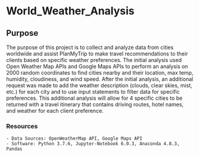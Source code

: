 # World_Weather_Analysis

## Purpose

The purpose of this project is to collect and analyze data from cities worldwide and assist PlanMyTrip to make travel recommendations to their clients based on specific weather preferences. The initial analysis used Open Weather Map APIs and Google Maps APIs to perform an analysis on 2000 random coordinates to find cities nearby and their location, max temp, humidity, cloudiness, and wind speed. After the initial analysis, an additional request was made to add the weather description (clouds, clear skies, mist, etc.) for each city and to use input statements to filter data for specific preferences. This additional analysis will allow for 4 specific cities to be returned with a travel itinerary that contains driving routes, hotel names, and weather for each client preference.

### Resources

    - Data Sources: OpenWeatherMap API, Google Maps API
    - Software: Python 3.7.6, Jupyter-Notebook 6.0.3, Anaconda 4.8.3, Pandas
